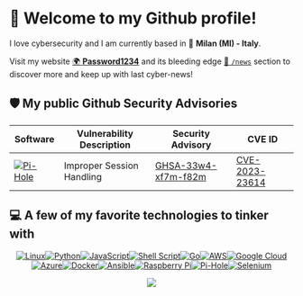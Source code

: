 # 👋 Welcome to my Github profile!

<div>

I love cybersecurity and I am currently based in 📍 **Milan (MI) - Italy**.

Visit my website [🌍 **Password1234**](https://psw1234.com/) and its bleeding edge [📰 `/news`](https://psw1234.com/news/) section to discover more and keep up with last cyber-news!


</div>

## 🛡️ My public Github Security Advisories

| Software | Vulnerability Description | Security Advisory | CVE ID |
|----|-------------|------|---------|
| [![Pi-Hole](https://img.shields.io/badge/pihole-%2396060C.svg?style=for-the-badge&logo=pi-hole&logoColor=white)](https://pi-hole.net/) | Improper Session Handling | [GHSA-33w4-xf7m-f82m](https://github.com/pi-hole/AdminLTE/security/advisories/GHSA-33w4-xf7m-f82m) |  [CVE-2023-23614](https://cve.mitre.org/cgi-bin/cvename.cgi?name=CVE-2023-23614) |


## 💻 A few of my favorite technologies to tinker with


<div align="center">
  
[![Linux](https://img.shields.io/badge/Linux-FCC624?style=for-the-badge&logo=linux&logoColor=black)](https://www.kernel.org/)[![Python](https://img.shields.io/badge/python-3670A0?style=for-the-badge&logo=python&logoColor=ffdd54)](https://www.python.org/)[![JavaScript](https://img.shields.io/badge/javascript-%23323330.svg?style=for-the-badge&logo=javascript&logoColor=%23F7DF1E)](https://developer.mozilla.org/en-US/docs/Web/JavaScript)[![Shell Script](https://img.shields.io/badge/shell_script-%23121011.svg?style=for-the-badge&logo=gnu-bash&logoColor=white)](https://www.gnu.org/software/bash/)[![Go](https://img.shields.io/badge/go-%2300ADD8.svg?style=for-the-badge&logo=go&logoColor=white)](https://go.dev/)[![AWS](https://img.shields.io/badge/AWS-%23FF9900.svg?style=for-the-badge&logo=amazon-aws&logoColor=white)](https://aws.amazon.com/)[![Google Cloud](https://img.shields.io/badge/GoogleCloud-%234285F4.svg?style=for-the-badge&logo=google-cloud&logoColor=white)](https://cloud.google.com/)[![Azure](https://img.shields.io/badge/azure-%230072C6.svg?style=for-the-badge&logo=azure-devops&logoColor=white)](https://azure.microsoft.com/it-it)[![Docker](https://img.shields.io/badge/docker-%230db7ed.svg?style=for-the-badge&logo=docker&logoColor=white)](https://www.docker.com/)[![Ansible](https://img.shields.io/badge/ansible-%231A1918.svg?style=for-the-badge&logo=ansible&logoColor=white)](https://www.ansible.com/)[![Raspberry Pi](https://img.shields.io/badge/-RaspberryPi-C51A4A?style=for-the-badge&logo=Raspberry-Pi)](https://www.raspberrypi.com/)[![Pi-Hole](https://img.shields.io/badge/pihole-%2396060C.svg?style=for-the-badge&logo=pi-hole&logoColor=white)](https://pi-hole.net/)[![Selenium](https://img.shields.io/badge/-selenium-%43B02A?style=for-the-badge&logo=selenium&logoColor=white)](https://www.selenium.dev/)

<img align="center" src="https://github-readme-stats.vercel.app/api?username=4n4nk3&hide=issues,contribs&count_private=true&show_icons=true" />


</div>

